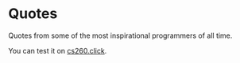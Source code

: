 # Quotes

Quotes from some of the most inspirational programmers of all time.

You can test it on [cs260.click](https://quote.cs260.click).
